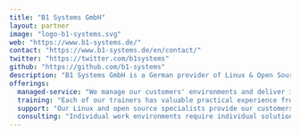 ```yaml
---
title: "B1 Systems GmbH"
layout: partner
image: "logo-b1-systems.svg"
web: "https://www.b1-systems.de/"
contact: "https://www.b1-systems.de/en/contact/"
twitter: "https://twitter.com/b1systems"
github: "https://github.com/b1-systems"
description: "B1 Systems GmbH is a German provider of Linux & Open Source consulting, training, managed service & support founded in 2004 and operating worldwide. Our team of 150 Linux experts offers tailor-made solutions based on cloud & container technologies, virtualization & high availability as well as monitoring, system & configuration management."
offerings:
  managed-service: "We manage our customers' environments and deliver implementation, operation and further development from one source."
  training: "Each of our trainers has valuable practical experience from many years of working as a consultant or developer, which he passes on to the participants in our training courses. In cooperation with renowned training centers, we offer a variety of IT training courses."
  support: "Our Linux and open source specialists provide our customers with their expertise - with support times ranging from 8x5 to 24x7." 
  consulting: "Individual work environments require individual solutions. We therefore design and develop solutions for our customers that are based on open source technologies and tailored precisely to their requirements and processes."
---
```

